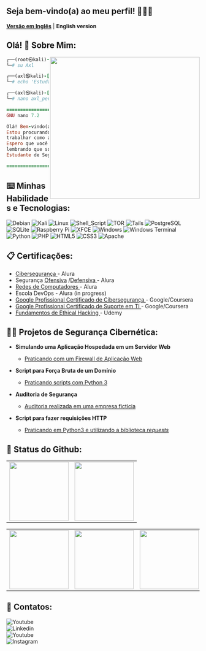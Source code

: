 
## Seja bem-vindo(a) ao meu perfil! 👋🕵️‍♂

[**Versão em Inglês**](./README.md) | **English version**

<!-- Conteúdo em português começa aqui -->

## Olá! 👋 Sobre Mim:
<img align="right" width="390" height="370" src="https://www.icegif.com/wp-content/uploads/2022/12/icegif-502.gif" />

```ruby
┌──(root㉿kali)-[~]
└─# su Axl

┌──(axl㉿kali)-[~]
└─# echo 'Estudante de Segurança Cibernética.'>> axl_perfil.txt

┌──(axl㉿kali)-[~]
└─# nano axl_perfil.txt

=================================================
GNU nano 7.2                    axl_perfil.txt

Olá! Bem-vindo(a) ao meu Github! Meu nome é Axel
Estou procurando uma oportunidade de estágio e de
trabalhar como analista de segurança cibernética!
Espero que você também aprecie meus projetos,
lembrando que sou um:
Estudante de Segurança Cibernética.

=================================================
```
<h2>⌨️ Minhas Habilidades e Tecnologias:</h2>

![Debian](https://img.shields.io/badge/Debian-D70A53?style=for-the-badge&logo=debian&logoColor=white)
![Kali](https://img.shields.io/badge/Kali-268BEE?style=for-the-badge&logo=kalilinux&logoColor=white)
![Linux](https://img.shields.io/badge/Linux-FCC624?style=for-the-badge&logo=linux&logoColor=black)
![Shell_Script](https://img.shields.io/badge/Shell_Script-121011?style=for-the-badge&logo=gnu-bash&logoColor=white)
![TOR](https://img.shields.io/badge/tor-%237E4798.svg?style=for-the-badge&logo=tor-project&logoColor=white)
![Tails](https://img.shields.io/badge/Tails%20-56347C?&style=for-the-badge&logo=tails&logoColor=white)
![PostgreSQL](https://img.shields.io/badge/PostgreSQL-316192?style=for-the-badge&logo=postgresql&logoColor=white)
![SQLite](https://img.shields.io/badge/SQLite-07405E?style=for-the-badge&logo=sqlite&logoColor=white)
![Raspberry Pi](https://img.shields.io/badge/-RaspberryPi-C51A4A?style=for-the-badge&logo=Raspberry-Pi)
![XFCE](https://img.shields.io/badge/XFCE-%232284F2.svg?style=for-the-badge&logo=xfce&logoColor=white)
![Windows](https://img.shields.io/badge/Windows-0078D6?style=for-the-badge&logo=windows&logoColor=white)
![Windows Terminal](https://img.shields.io/badge/Windows%20Terminal-%234D4D4D.svg?style=for-the-badge&logo=windows-terminal&logoColor=white)
![Python](https://img.shields.io/badge/python-3670A0?style=for-the-badge&logo=python&logoColor=ffdd54)
![PHP](https://img.shields.io/badge/php-%23777BB4.svg?style=for-the-badge&logo=php&logoColor=white)
![HTML5](https://img.shields.io/badge/html5-%23E34F26.svg?style=for-the-badge&logo=html5&logoColor=white)
![CSS3](https://img.shields.io/badge/css3-%231572B6.svg?style=for-the-badge&logo=css3&logoColor=white)
![Apache](https://img.shields.io/badge/apache-%23D42029.svg?style=for-the-badge&logo=apache&logoColor=white)

<h2 align="left"> 
  📋 Certificações:
</h2>

 <c> 
   
  - <a href="https://cursos.alura.com.br/degree/certificate/0c139c72-d024-4140-85ee-2a2e6469d9fc?lang=pt_BR">Cibersegurança </a> - Alura
  - Segurança <a href="https://cursos.alura.com.br/degree/certificate/5f2f9f1e-d688-4147-a8cd-6a51c4eb7464?lang=pt_BR">Ofensiva</a> /<a   href="https://cursos.alura.com.br/degree/certificate/d8283679-f990-4444-86ea-720f0e3f77a0?lang=pt_BR">Defensiva </a> - Alura
  - <a href="https://cursos.alura.com.br/degree/certificate/aac795d5-6dc9-4873-bbf6-c373ad84be87">Redes de Computadores </a> - Alura
  - Escola DevOps - Alura (in progress)
  - <a href="https://www.coursera.org/account/accomplishments/specialization/certificate/KY94XJ75TCWU">Google Profissional Certificado de Cibersegurança </a> - Google/Coursera
  - <a href="https://www.coursera.org/account/accomplishments/specialization/certificate/9G322BBYFGGN">Google Profissional Certificado de Suporte em TI </a> - Google/Coursera
  - <a href="https://www.udemy.com/certificate/UC-e16c67cb-8cf3-4c64-a9b7-bed8ba0e1b20/">Fundamentos de Ethical Hacking </a> - Udemy
</c>

<h2>👨‍💻 Projetos de Segurança Cibernética:</h2>

- <b>Simulando uma Aplicação Hospedada em um Servidor Web</b>
  - [Praticando com um Firewall de Aplicação Web](https://github.com/axlfranklin/-Lab) 

- <b>Script para Força Bruta de um Domínio</b>
  - [Praticando scripts com Python 3](https://github.com/axlfranklin/Descobrindo-Arquivos-Web/)

- <b>Auditoria de Segurança</b>
  - [Auditoria realizada em uma empresa fictícia](https://github.com/axlfranklin/securityaudit)

- <b>Script para fazer requisições HTTP</b>
  - [Praticando em Python3 e utilizando a biblioteca *requests*](https://github.com/axlfranklin/bannergrabber)


<h2>💾 Status do Github:</h2>

<a align="center"> 
<table>
    <tr><td><img height="154em" src="https://github-profile-summary-cards.vercel.app/api/cards/profile-details?username=axlfranklin&theme=github_dark"/></td><td>
    <img height="154em" src="https://github-profile-summary-cards.vercel.app/api/cards/productive-time?username=axlfranklin&theme=github_dark"/></td></tr>
  </table>
  <table>
    <tr><td><img height="154em" src="https://github-profile-summary-cards.vercel.app/api/cards/most-commit-language?username=axlfranklin&theme=github_dark"/></td><td>
    <img height="154em" src="https://github-profile-summary-cards.vercel.app/api/cards/repos-per-language?username=axlfranklin&theme=github_dark"/></td><td>
    <img height="154em" src="https://github-profile-summary-cards.vercel.app/api/cards/stats?username=axlfranklin&theme=github_dark"/></td></tr>
  </table>
</a>
<h2>
🤳 Contatos:
<br />
</h2>
   <a  href="https://www.youtube.com/channel/UC1R-8NoNBB6t42x3QzmwiwA"><img align="left" alt="Youtube" title="Youtube" src="https://img.shields.io/badge/-YouTube-red?style=for-the-badge&logo=youtube&logoColor=white"/></a>
  <br />
  <a  href="https://www.linkedin.com/in/axlfranklin/"><img align="left" alt="Linkedin" title="Youtube" src="https://img.shields.io/badge/linkedin-%230077B5.svg?style=for-the-badge&logo=linkedin&logoColor=white"/></a>
  <br />
 <a  href="https://www.instagram.com/axlwasdead/"><img align="left" alt="Youtube" title="Instagram" src="https://img.shields.io/badge/instagram-%23E4405F.svg?style=for-the-badge&logo=Instagram&logoColor=white"/></a>
<br />
 <a  href="https://discordapp.com/users/302164024936890370">
 <img align="left" alt="Instagram" title="Discord"
 src="https://img.shields.io/badge/Discord-%235865F2.svg?style=for-the-badge&logo=discord&logoColor=white"/><a/>
